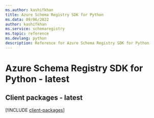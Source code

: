 ```yaml
---
ms.author: kashifkhan
title: Azure Schema Registry SDK for Python
ms.data: 09/06/2022
author: kashifkhan
ms.service: schemaregistry
ms.topic: reference
ms.devlang: python
description: Reference for Azure Schema Registry SDK for Python
---
```

# Azure Schema Registry SDK for Python - latest

## Client packages - latest
[!INCLUDE [client-packages](schema-registry-client-index.md)]